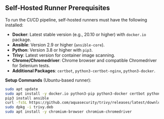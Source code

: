 ## Self-Hosted Runner Prerequisites

To run the CI/CD pipeline, self-hosted runners must have the following installed:
- **Docker**: Latest stable version (e.g., 20.10 or higher) with `docker.io` package.
- **Ansible**: Version 2.9 or higher (`ansible-core`).
- **Python**: Version 3.8 or higher with `pip3`.
- **Trivy**: Latest version for container image scanning.
- **Chrome/Chromedriver**: Chrome browser and compatible Chromedriver for Selenium tests.
- **Additional Packages**: `certbot`, `python3-certbot-nginx`, `python3-docker`.

**Setup Commands** (Ubuntu-based runner):
```bash
sudo apt update
sudo apt install -y docker.io python3-pip python3-docker certbot python3-certbot-nginx
pip3 install ansible
curl -fsSL https://github.com/aquasecurity/trivy/releases/latest/download/trivy_*.deb -o trivy.deb
sudo dpkg -i trivy.deb
sudo apt install -y chromium-browser chromium-chromedriver
